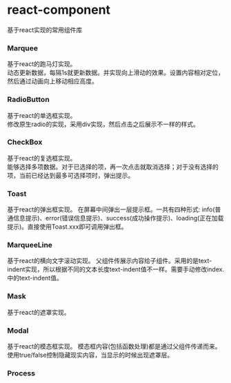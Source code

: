 # react-component
基于react实现的常用组件库

### Marquee
基于react的跑马灯实现。  
动态更新数据，每隔1s就更新数据。并实现向上滑动的效果。设置内容相对定位，然后通过动画向上移动相应高度。

### RadioButton
基于react的单选框实现。  
修改原生radio的实现，采用div实现，然后点击之后展示不一样的样式。  

### CheckBox
基于react的复选框实现。  
能够选择多项数据。对于已选择的项，再一次点击就取消选择；对于没有选择的项，当前已经达到最多可选择项时，弹出提示。

### Toast
基于react的弹出框实现。
在屏幕中间弹出一层提示框。一共有四种形式: info(普通信息提示)、error(错误信息提示)、success(成功操作提示)、loading(正在加载提示)。直接使用Toast.xxx即可调用弹出框。

### MarqueeLine
基于react的横向文字滚动实现。
父组件传展示内容给子组件。采用的是text-indent实现，所以根据不同的文本长度text-indent值不一样。需要手动修改index.中的text-indent值。

### Mask
基于react的遮罩实现。

### Modal
基于react的模态框实现。
模态框内容(包括函数处理)都是通过父组件传递而来。
使用true/false控制隐藏现实内容，当显示的时候出现遮罩层。

### Process